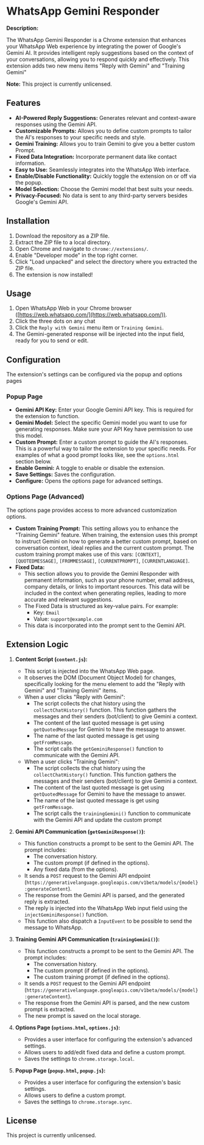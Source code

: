 # WhatsApp Gemini Responder

**Description:**

The WhatsApp Gemini Responder is a Chrome extension that enhances your WhatsApp Web experience by integrating the power of Google's Gemini AI. It provides intelligent reply suggestions based on the context of your conversations, allowing you to respond quickly and effectively.  This extension adds two new menu items "Reply with Gemini" and "Training Gemini"

**Note:** This project is currently unlicensed.

## Features

*   **AI-Powered Reply Suggestions:**  Generates relevant and context-aware responses using the Gemini API.
*   **Customizable Prompts:**  Allows you to define custom prompts to tailor the AI's responses to your specific needs and style.
*   **Gemini Training:**  Allows you to train Gemini to give you a better custom Prompt.
*   **Fixed Data Integration:** Incorporate permanent data like contact information.
*   **Easy to Use:** Seamlessly integrates into the WhatsApp Web interface.
*   **Enable/Disable Functionality:**  Quickly toggle the extension on or off via the popup.
*   **Model Selection:** Choose the Gemini model that best suits your needs.
*   **Privacy-Focused:** No data is sent to any third-party servers besides Google's Gemini API.

## Installation

1.  Download the repository as a ZIP file.
2.  Extract the ZIP file to a local directory.
3.  Open Chrome and navigate to `chrome://extensions/`.
4.  Enable "Developer mode" in the top right corner.
5.  Click "Load unpacked" and select the directory where you extracted the ZIP file.
6.  The extension is now installed!

## Usage

1.  Open WhatsApp Web in your Chrome browser ([https://web.whatsapp.com/](https://web.whatsapp.com/)).
2.  Click the three dots on any chat
3.  Click the `Reply with Gemini` menu item or `Training Gemini`.
4.  The Gemini-generated response will be injected into the input field, ready for you to send or edit.

## Configuration

The extension's settings can be configured via the popup and options pages

### Popup Page

*   **Gemini API Key:**  Enter your Google Gemini API key.  This is required for the extension to function.
*   **Gemini Model:** Select the specific Gemini model you want to use for generating responses. Make sure your API Key have permission to use this model.
*   **Custom Prompt:**  Enter a custom prompt to guide the AI's responses.  This is a powerful way to tailor the extension to your specific needs. For examples of what a good prompt looks like, see the `options.html` section below.
*   **Enable Gemini:**  A toggle to enable or disable the extension.
*   **Save Settings:** Saves the configuration.
*   **Configure:** Opens the options page for advanced settings.

### Options Page (Advanced)

The options page provides access to more advanced customization options.

*   **Custom Training Prompt:**
    This setting allows you to enhance the "Training Gemini" feature. When training, the extension uses this prompt to instruct Gemini on how to generate a better custom prompt, based on conversation context, ideal replies and the current custom prompt.
    The custom training prompt makes use of this vars: `[CONTEXT]`, `[QUOTEDMESSAGE]`, `[FROMMESSAGE]`, `[CURRENTPROMPT]`, `[CURRENTLANGUAGE]`.
*   **Fixed Data:**
    *   This section allows you to provide the Gemini Responder with permanent information, such as your phone number, email address, company details, or links to important resources. This data will be included in the context when generating replies, leading to more accurate and relevant suggestions.
    *   The Fixed Data is structured as key-value pairs.  For example:
        *   Key: `Email`
        *   Value: `support@example.com`
    *   This data is incorporated into the prompt sent to the Gemini API.

## Extension Logic

1.  **Content Script (`content.js`):**
    *   This script is injected into the WhatsApp Web page.
    *   It observes the DOM (Document Object Model) for changes, specifically looking for the menu element to add the "Reply with Gemini" and "Training Gemini" items.
    *   When a user clicks "Reply with Gemini":
        *   The script collects the chat history using the `collectChatHistory()` function. This function gathers the messages and their senders (bot/client) to give Gemini a context.
        *   The content of the last quoted message is get using `getQuotedMessage` for Gemini to have the message to answer.
        *   The name of the last quoted message is get using `getFromMessage`.
        *   The script calls the `getGeminiResponse()` function to communicate with the Gemini API.
    *   When a user clicks "Training Gemini":
        *   The script collects the chat history using the `collectChatHistory()` function. This function gathers the messages and their senders (bot/client) to give Gemini a context.
        *   The content of the last quoted message is get using `getQuotedMessage` for Gemini to have the message to answer.
        *   The name of the last quoted message is get using `getFromMessage`.
        *   The script calls the `trainingGemini()` function to communicate with the Gemini API and update the custom prompt

2.  **Gemini API Communication (`getGeminiResponse()`):**
    *   This function constructs a prompt to be sent to the Gemini API. The prompt includes:
        *   The conversation history.
        *   The custom prompt (if defined in the options).
        *   Any fixed data (from the options).
    *   It sends a `POST` request to the Gemini API endpoint (`https://generativelanguage.googleapis.com/v1beta/models/{model}:generateContent`).
    *   The response from the Gemini API is parsed, and the generated reply is extracted.
    *   The reply is injected into the WhatsApp Web input field using the `injectGeminiResponse()` function.
    *   This function also dispatch a `InputEvent` to be possible to send the message to WhatsApp.

3.  **Training Gemini API Communication (`trainingGemini()`):**
    *   This function constructs a prompt to be sent to the Gemini API. The prompt includes:
        *   The conversation history.
        *   The custom prompt (if defined in the options).
        *   The custom training prompt (if defined in the options).
    *   It sends a `POST` request to the Gemini API endpoint (`https://generativelanguage.googleapis.com/v1beta/models/{model}:generateContent`).
    *   The response from the Gemini API is parsed, and the new custom prompt is extracted.
    *   The new prompt is saved on the local storage.

4.  **Options Page (`options.html`, `options.js`):**
    *   Provides a user interface for configuring the extension's advanced settings.
    *   Allows users to add/edit fixed data and define a custom prompt.
    *   Saves the settings to `chrome.storage.local`.

5.  **Popup Page (`popup.html`, `popup.js`):**
    *   Provides a user interface for configuring the extension's basic settings.
    *   Allows users to define a custom prompt.
    *   Saves the settings to `chrome.storage.sync`.

## License

This project is currently unlicensed.
